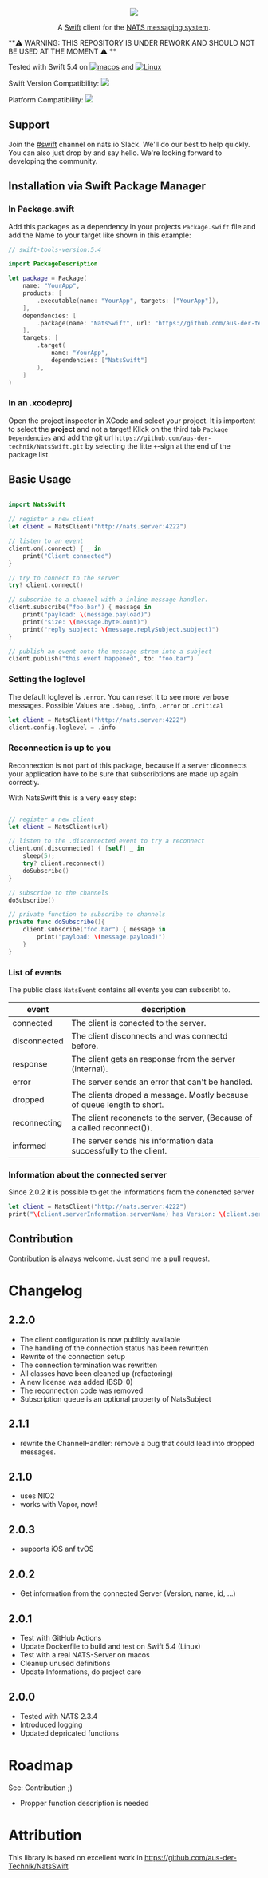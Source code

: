 <p align="center">
  <img src="./Resources/Logo@256.png">
</p>

<p align="center">
    A <a href="https://www.swift.org">Swift</a> client for the <a href="https://nats.io">NATS messaging system</a>.
</p>

**:warning: WARNING: THIS REPOSITORY IS UNDER REWORK AND SHOULD NOT BE USED AT THE MOMENT :warning: **

Tested with Swift 5.4 on [![macos](https://github.com/aus-der-Technik/swifty-nats/actions/workflows/macos.yml/badge.svg?branch=main)](https://github.com/aus-der-Technik/swifty-nats/actions/workflows/macos.yml) and [![Linux](https://github.com/aus-der-Technik/swifty-nats/actions/workflows/linux.yml/badge.svg?branch=main)](https://github.com/aus-der-Technik/swifty-nats/actions/workflows/linux.yml)

Swift Version Compatibility: [![](https://img.shields.io/endpoint?url=https%3A%2F%2Fswiftpackageindex.com%2Fapi%2Fpackages%2Faus-der-Technik%2Fswifty-nats%2Fbadge%3Ftype%3Dswift-versions)](https://swiftpackageindex.com/aus-der-Technik/swifty-nats)

Platform Compatibility: [![](https://img.shields.io/endpoint?url=https%3A%2F%2Fswiftpackageindex.com%2Fapi%2Fpackages%2Faus-der-Technik%2Fswifty-nats%2Fbadge%3Ftype%3Dplatforms)](https://swiftpackageindex.com/aus-der-Technik/swifty-nats)

## Support
Join the [#swift](https://natsio.slack.com/archives/C02D41BU0PQ) channel on nats.io Slack.
We'll do our best to help quickly. You can also just drop by and say hello. We're looking forward to developing the community.

## Installation via Swift Package Manager
### In Package.swift
Add this packages as a dependency in your projects `Package.swift` file and add the Name to your target like shown in this example:

```swift
// swift-tools-version:5.4

import PackageDescription

let package = Package(
    name: "YourApp",
    products: [
        .executable(name: "YourApp", targets: ["YourApp"]),
    ],
    dependencies: [
        .package(name: "NatsSwift", url: "https://github.com/aus-der-technik/NatsSwift.git", from: "2.2.0")
    ],
    targets: [
        .target(
            name: "YourApp",
            dependencies: ["NatsSwift"]
        ),
    ]
)

```
### In an .xcodeproj
Open the project inspector in XCode and select your project. It is importent to select the **project** and not a target!
Klick on the third tab `Package Dependencies` and add the git url `https://github.com/aus-der-technik/NatsSwift.git` by selecting the litte `+`-sign at the end of the package list.


## Basic Usage
```swift

import NatsSwift

// register a new client
let client = NatsClient("http://nats.server:4222")

// listen to an event
client.on(.connect) { _ in
    print("Client connected")
}

// try to connect to the server
try? client.connect()

// subscribe to a channel with a inline message handler.
client.subscribe("foo.bar") { message in
    print("payload: \(message.payload)")
    print("size: \(message.byteCount)")
    print("reply subject: \(message.replySubject.subject)")
}

// publish an event onto the message strem into a subject
client.publish("this event happened", to: "foo.bar")

```


### Setting the loglevel
The default loglevel is `.error`. You can reset it to see more verbose messages. Possible
Values are `.debug`, `.info`, `.error` or `.critical`

```swift
let client = NatsClient("http://nats.server:4222")
client.config.loglevel = .info
```

### Reconnection is up to you
Reconnection is not part of this package, because if a server diconnects your application have to be sure that
subscribtions are made up again correctly.

With NatsSwift this is a very easy step:

```swift

// register a new client
let client = NatsClient(url)

// listen to the .disconnected event to try a reconnect
client.on(.disconnected) { [self] _ in
    sleep(5);
    try? client.reconnect()
    doSubscribe()
}

// subscribe to the channels
doSubscribe()

// private function to subscribe to channels
private func doSubscribe(){
    client.subscribe("foo.bar") { message in
        print("payload: \(message.payload)")
    }
}
```

### List of events
The public class `NatsEvent` contains all events you can subscribt to.

| event        | description                                                            |
| ------------ | ---------------------------------------------------------------------- |
| connected    | The client is conected to the server.                                  |
| disconnected | The client disconnects and was connectd before.                        |
| response     | The client gets an response from the server (internal).                |
| error        | The server sends an error that can't be handled.                       |
| dropped      | The clients droped a message. Mostly because of queue length to short. |
| reconnecting | The client reconencts to the server, (Because of a called reconnect()).|
| informed     | The server sends his information data successfully to the client.      |


### Information about the connected server

Since 2.0.2 it is possible to get the informations from the conencted server

```swift
let client = NatsClient("http://nats.server:4222")
print("\(client.serverInformation.serverName) has Version: \(client.serverInformation.version))");
```


## Contribution
Contribution is always welcome. Just send me a pull request.

# Changelog

## 2.2.0
- The client configuration is now publicly available
- The handling of the connection status has been rewritten
- Rewrite of the connection setup
- The connection termination was rewritten
- All classes have been cleaned up (refactoring)
- A new license was added (BSD-0)
- The reconnection code was removed
- Subscription queue is an optional property of NatsSubject

## 2.1.1
- rewrite the ChannelHandler: remove a bug that could lead into dropped messages.

## 2.1.0
- uses NIO2
- works with Vapor, now!

## 2.0.3
- supports iOS anf tvOS

## 2.0.2
- Get information from the connected Server (Version, name, id, ...)

## 2.0.1
- Test with GitHub Actions
- Update Dockerfile to build and test on Swift 5.4 (Linux)
- Test with a real NATS-Server on macos
- Cleanup unused definitions
- Update Informations, do project care

## 2.0.0
- Tested with NATS 2.3.4
- Introduced logging
- Updated depricated functions

# Roadmap
See: Contribution ;)
- Propper function description is needed

# Attribution
This library is based on excellent work in https://github.com/aus-der-Technik/NatsSwift
